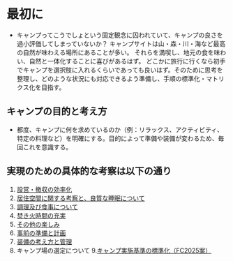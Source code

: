 # 最初に

- キャンプってこうでしょという固定観念に囚われていて、キャンプの良さを過小評価してしまっていないか？ キャンプサイトは山・森・川・海など最高の自然が味わえる場所にあることが多い。 それらを満喫し、地元の食を味わい、自然と一体化することに喜びがあるはず。 どこかに旅行に行くなら初手でキャンプを選択肢に入れるくらいであっても良いはず。そのために思考を整理し、どのような状況にも対応できるよう準備し、手順の標準化・マトリクス化を目指す。

## キャンプの目的と考え方

- 都度、キャンプに何を求めているのか（例：リラックス、アクティビティ、特定の料理など）を明確にする。目的によって準備や装備が変わるため、毎回これを意識する。

## 実現のための具体的な考察は以下の通り

1. [設営・撤収の効率化](setup.md)
2. [居住空間に関する考察と、良質な睡眠について](tents.md)
3. [調理及び食事について](cooking.md)
4. [焚き火時間の充実](campfire.md)
5. [その他の楽しみ](enjoyments.md)
6. [事前の準備と計画](planning.md)
7. [装備の考え方と管理](gear.md)
8. キャンプ場の選定について
9.[キャンプ実施基準の標準化（FC2025案）](fc2025.md)
